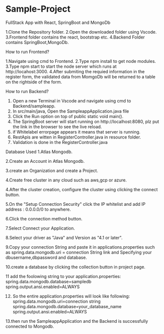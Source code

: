 # Sample-Project
FullStack App with React, SpringBoot and MongoDb

1.Clone the Repository folder.
2.Open the downloaded folder using Vscode.
3.Frontend folder contains the react, bootstrap etc. 
4.Backend Folder contains SpringBoot,MongoDb.

How to run Frontend?

1.Navigate using cmd to Frontend.
2.Type npm install to get node modules.
3.Type npm start to start the node server which runs at http://locahost:3000.
4.After submiting the requied information in the register form, the validated data from MomgoDb will be returned to a table on the rightside of the form. 

How to run Backend?

1. Open a new Terminal in Vscode and navigate using cmd to Backend/sampleapp.
2. In src/main/java, Open the SampleappApplication.java file
3. Click the Run option on top of public static void main().
4. The SpringBoot server will start running on http://localhost:8080, plz put the link in the browser to see the live reload.
5. if Whitelabel errorpage appears it means that server is running.
6. RestApis are witten in RegisterController.java in resource folder.
7. Validation is done in the RegisterController.java

Database Used
1.Atlas Mongodb.

2.Create an Account in Atlas Mongodb.

3.create an Organization and create a Project.

4.Create free cluster in any cloud such as aws,gcp or azure.

4.After the cluster creation, configure the cluster using clicking the connect button.

5.On the "Setup Connection Security" click the IP whitelist and add IP address : 0.0.0.0/0 to anywhere.

6.Click the connection method button.

7.Select Connect your Application.

8.Select your driver as "Java" and Version as "4.1 or later".

9.Copy your connection String and paste it in applications.properties such as 
    spring.data.mongodb.uri = connection String link
  and Specifying your dbusername,dbpassword and database.
  
10.create a database by clicking the collection button in project page.

11 add the foolowing string to your application.properties:
     spring.data.mongodb.database=sampledb
     spring.output.ansi.enabled=ALWAYS
     
12. So the entire application.properties will look like following:
    spring.data.mongodb.uri=connection string
    spring.data.mongodb.database=your_database_name
    spring.output.ansi.enabled=ALWAYS
    
13.then run the SampleappApplication and the Backend is successfully connected to Mongodb.
